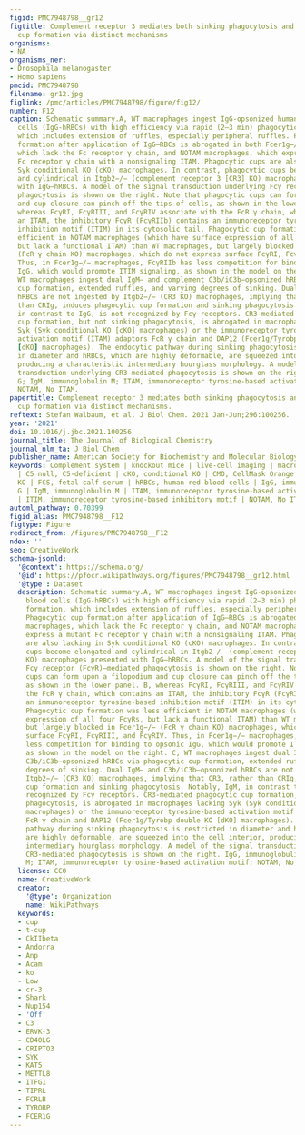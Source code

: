 ```yaml
---
figid: PMC7948798__gr12
figtitle: Complement receptor 3 mediates both sinking phagocytosis and phagocytic
  cup formation via distinct mechanisms
organisms:
- NA
organisms_ner:
- Drosophila melanogaster
- Homo sapiens
pmcid: PMC7948798
filename: gr12.jpg
figlink: /pmc/articles/PMC7948798/figure/fig12/
number: F12
caption: Schematic summary.A, WT macrophages ingest IgG-opsonized human red blood
  cells (IgG-hRBCs) with high efficiency via rapid (2–3 min) phagocytic cup formation,
  which includes extension of ruffles, especially peripheral ruffles. Phagocytic cup
  formation after application of IgG–RBCs is abrogated in both Fcer1g−/− macrophages,
  which lack the Fc receptor γ chain, and NOTAM macrophages, which express a mutant
  Fc receptor γ chain with a nonsignaling ITAM. Phagocytic cups are also lacking in
  Syk conditional KO (cKO) macrophages. In contrast, phagocytic cups become elongated
  and cylindrical in Itgb2−/− (complement receptor 3 [CR3] KO) macrophages presented
  with IgG–hRBCs. A model of the signal transduction underlying Fcγ receptor (FcγR)–mediated
  phagocytosis is shown on the right. Note that phagocytic cups can form upon a filopodium
  and cup closure can pinch off the tips of cells, as shown in the lower panel. B,
  whereas FcγRI, FcγRIII, and FcγRIV associate with the FcR γ chain, which contains
  an ITAM, the inhibitory FcγR (FcγRIIb) contains an immunoreceptor tyrosine-based
  inhibition motif (ITIM) in its cytosolic tail. Phagocytic cup formation was less
  efficient in NOTAM macrophages (which have surface expression of all four FcγRs,
  but lack a functional ITAM) than WT macrophages, but largely blocked in Fcer1g−/−
  (FcR γ chain KO) macrophages, which do not express surface FcγRI, FcγRIII, and FcγRIV.
  Thus, in Fcer1g−/− macrophages, FcγRIIb has less competition for binding to opsonic
  IgG, which would promote ITIM signaling, as shown in the model on the right. C,
  WT macrophages ingest dual IgM– and complement C3b/iC3b–opsonized hRBCs via phagocytic
  cup formation, extended ruffles, and varying degrees of sinking. Dual IgM– and C3b/iC3b–opsonized
  hRBCs are not ingested by Itgb2−/− (CR3 KO) macrophages, implying that CR3, rather
  than CRIg, induces phagocytic cup formation and sinking phagocytosis. Notably, IgM,
  in contrast to IgG, is not recognized by Fcγ receptors. CR3-mediated phagocytic
  cup formation, but not sinking phagocytosis, is abrogated in macrophages lacking
  Syk (Syk conditional KO [cKO] macrophages) or the immunoreceptor tyrosine-based
  activation motif (ITAM) adaptors FcR γ chain and DAP12 (Fcer1g/Tyrobp double KO
  [dKO] macrophages). The endocytic pathway during sinking phagocytosis is restricted
  in diameter and hRBCs, which are highly deformable, are squeezed into the cell interior,
  producing a characteristic intermediary hourglass morphology. A model of the signal
  transduction underlying CR3-mediated phagocytosis is shown on the right. IgG, immunoglobulin
  G; IgM, immunoglobulin M; ITAM, immunoreceptor tyrosine-based activation motif;
  NOTAM, No ITAM.
papertitle: Complement receptor 3 mediates both sinking phagocytosis and phagocytic
  cup formation via distinct mechanisms.
reftext: Stefan Walbaum, et al. J Biol Chem. 2021 Jan-Jun;296:100256.
year: '2021'
doi: 10.1016/j.jbc.2021.100256
journal_title: The Journal of Biological Chemistry
journal_nlm_ta: J Biol Chem
publisher_name: American Society for Biochemistry and Molecular Biology
keywords: Complement system | knockout mice | live-cell imaging | macrophages | phagocytosis
  | C5 null, C5-deficient | cKO, conditional KO | CMO, CellMask Orange | dKO, double
  KO | FCS, fetal calf serum | hRBCs, human red blood cells | IgG, immunoglobulin
  G | IgM, immunoglobulin M | ITAM, immunoreceptor tyrosine-based activation motif
  | ITIM, immunoreceptor tyrosine-based inhibitory motif | NOTAM, No ITAM
automl_pathway: 0.70399
figid_alias: PMC7948798__F12
figtype: Figure
redirect_from: /figures/PMC7948798__F12
ndex: ''
seo: CreativeWork
schema-jsonld:
  '@context': https://schema.org/
  '@id': https://pfocr.wikipathways.org/figures/PMC7948798__gr12.html
  '@type': Dataset
  description: Schematic summary.A, WT macrophages ingest IgG-opsonized human red
    blood cells (IgG-hRBCs) with high efficiency via rapid (2–3 min) phagocytic cup
    formation, which includes extension of ruffles, especially peripheral ruffles.
    Phagocytic cup formation after application of IgG–RBCs is abrogated in both Fcer1g−/−
    macrophages, which lack the Fc receptor γ chain, and NOTAM macrophages, which
    express a mutant Fc receptor γ chain with a nonsignaling ITAM. Phagocytic cups
    are also lacking in Syk conditional KO (cKO) macrophages. In contrast, phagocytic
    cups become elongated and cylindrical in Itgb2−/− (complement receptor 3 [CR3]
    KO) macrophages presented with IgG–hRBCs. A model of the signal transduction underlying
    Fcγ receptor (FcγR)–mediated phagocytosis is shown on the right. Note that phagocytic
    cups can form upon a filopodium and cup closure can pinch off the tips of cells,
    as shown in the lower panel. B, whereas FcγRI, FcγRIII, and FcγRIV associate with
    the FcR γ chain, which contains an ITAM, the inhibitory FcγR (FcγRIIb) contains
    an immunoreceptor tyrosine-based inhibition motif (ITIM) in its cytosolic tail.
    Phagocytic cup formation was less efficient in NOTAM macrophages (which have surface
    expression of all four FcγRs, but lack a functional ITAM) than WT macrophages,
    but largely blocked in Fcer1g−/− (FcR γ chain KO) macrophages, which do not express
    surface FcγRI, FcγRIII, and FcγRIV. Thus, in Fcer1g−/− macrophages, FcγRIIb has
    less competition for binding to opsonic IgG, which would promote ITIM signaling,
    as shown in the model on the right. C, WT macrophages ingest dual IgM– and complement
    C3b/iC3b–opsonized hRBCs via phagocytic cup formation, extended ruffles, and varying
    degrees of sinking. Dual IgM– and C3b/iC3b–opsonized hRBCs are not ingested by
    Itgb2−/− (CR3 KO) macrophages, implying that CR3, rather than CRIg, induces phagocytic
    cup formation and sinking phagocytosis. Notably, IgM, in contrast to IgG, is not
    recognized by Fcγ receptors. CR3-mediated phagocytic cup formation, but not sinking
    phagocytosis, is abrogated in macrophages lacking Syk (Syk conditional KO [cKO]
    macrophages) or the immunoreceptor tyrosine-based activation motif (ITAM) adaptors
    FcR γ chain and DAP12 (Fcer1g/Tyrobp double KO [dKO] macrophages). The endocytic
    pathway during sinking phagocytosis is restricted in diameter and hRBCs, which
    are highly deformable, are squeezed into the cell interior, producing a characteristic
    intermediary hourglass morphology. A model of the signal transduction underlying
    CR3-mediated phagocytosis is shown on the right. IgG, immunoglobulin G; IgM, immunoglobulin
    M; ITAM, immunoreceptor tyrosine-based activation motif; NOTAM, No ITAM.
  license: CC0
  name: CreativeWork
  creator:
    '@type': Organization
    name: WikiPathways
  keywords:
  - cup
  - t-cup
  - CkIIbeta
  - Andorra
  - Anp
  - Acam
  - ko
  - Low
  - cr-3
  - Shark
  - Nup154
  - 'Off'
  - C3
  - ERVK-3
  - CD40LG
  - CRIPTO3
  - SYK
  - KAT5
  - METTL8
  - ITFG1
  - TIPRL
  - FCRLB
  - TYROBP
  - FCER1G
---
```

